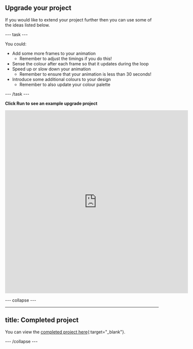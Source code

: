 ## Upgrade your project

If you would like to extend your project further then you can use some of the ideas listed below. 

--- task ---

You could:

+ Add some more frames to your animation 
  + Remember to adjust the timings if you do this!
+ Sense the colour after each frame so that it updates during the loop
+ Speed up or slow down your animation 
  + Remember to ensure that your animation is less than 30 seconds!
+ Introduce some additional colours to your design
  + Remember to also update your colour palette

--- /task ---

**Click Run to see an example upgrade project**

<div class="trinket">
<iframe src="https://trinket.io/embed/python/0f10425562?outputOnly=true&runOption=run" width="600" height="600" frameborder="0" marginwidth="0" marginheight="0" allowfullscreen></iframe>
</div>

--- collapse ---

---
title: Completed project
---

You can view the [completed project here](https://trinket.io/library/trinkets/040ae43756){:target="_blank"}.

--- /collapse ---